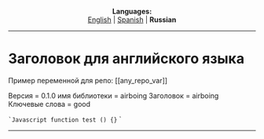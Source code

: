 
<p align="center"><b>Languages:</b><br /><a href="https://github.com/markolofsen/airboing/blob/master/README.md">English</a> | <a href="https://github.com/markolofsen/airboing/blob/master/README_es.md">Spanish</a> | <b>Russian</b></p>

---

# Заголовок для английского языка
Пример переменной для репо: [[any_repo_var]]

Версия = 0.1.0
имя библиотеки = airboing
Заголовок = airboing
Ключевые слова = good

`` `Javascript
function test () {}
`` `

---

